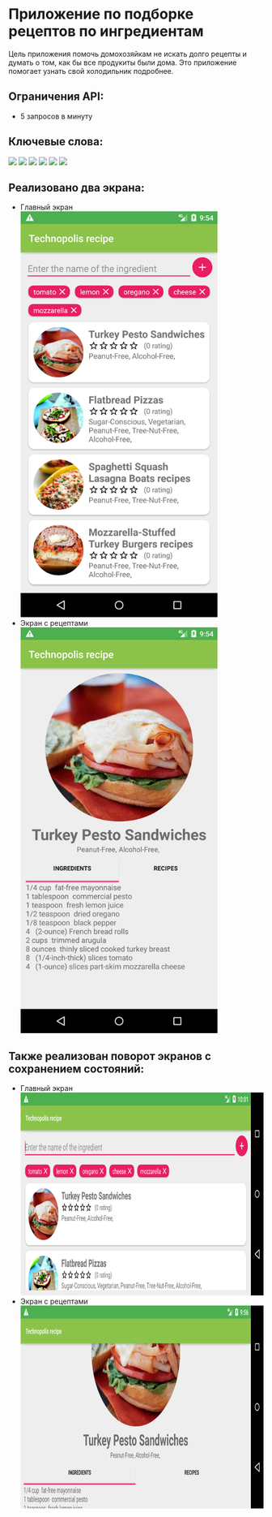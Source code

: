 <h1> Приложение по подборке рецептов по ингредиентам </h1> 
<p>  Цель приложения помочь домохозяйкам не искать долго рецепты и думать о том, как бы все продукиты были дома. Это приложение помогает узнать свой холодильник подробнее. </p>
<h2> Ограничения API: </h2>
<ul>
    <li>5 запросов в минуту</li>
</ul>
<h2> Ключевые слова: </h2>
<p>
<img src="https://img.shields.io/badge/-MVVC-brightgreen" height="25"/>
<img src="https://img.shields.io/badge/-databinding%20-yellowgreen" height="25"/>
<img src="https://img.shields.io/badge/-retrofit%202-blue" height="25"/>
<img src="https://img.shields.io/badge/-Single%20activity-red" height="25"/>
<img src="https://img.shields.io/badge/-Navigation%20Component-green" height="25"/>
<img src="https://img.shields.io/badge/-fragments-orange" height="25"/>
</p>
<h2> Реализовано два экрана: </h2>
 <ul>
    <li>Главный экран</li>
    <img src="app/imgExample/StartMenu.png" height="800"/>
    <li>Экран с рецептами</li>
    <img src="app/imgExample/dish.png" height="800"/>
  </ul>

<h2> Также реализован поворот экранов с сохранением состояний: </h2>
 <ul>
    <li>Главный экран</li>
    <img src="app/imgExample/StartMenuRotate.png" height="400"/>
    <li>Экран с рецептами</li>
    <img src="app/imgExample/DishRotate.png" height="400"/>
  </ul>
